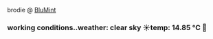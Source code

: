 brodie @ [BluMint](https://www.linkedin.com/company/blumint-io/)

<!--weather_start-->
### working conditions..weather: clear sky ☀️temp: 14.85 °C 👕<!--weather_end-->
